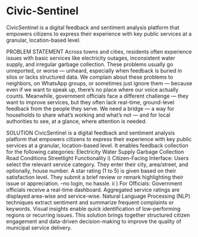 # Civic-Sentinel
CivicSentinel is a digital feedback and sentiment analysis platform that empowers citizens to express their experience with key public services at a granular, location-based level.

PROBLEM STATEMENT
Across towns and cities, residents often experience issues with basic services like electricity outages, inconsistent water supply, and irregular garbage collection. These problems usually go unreported, or worse — unheard, especially when feedback is buried in silos or lacks structured data.
We complain about these problems to neighbors, on WhatsApp groups, or sometimes just ignore them — because even if we want to speak up, there’s no place where our voice actually counts.
Meanwhile, government officials face a different challenge — they want to improve services, but they often lack real-time, ground-level feedback from the people they serve.
We need a bridge — a way for households to share what’s working and what’s not — and for local authorities to see, at a glance, where attention is needed.

SOLUTION
CivicSentinel is a digital feedback and sentiment analysis platform that empowers citizens to express their experience with key public services at a granular, location-based level. It enables feedback collection for the following categories:
Electricity
Water Supply
Garbage Collection
Road Conditions
Streetlight Functionality
	i) Citizen-Facing Interface:
Users select the relevant service category.
They enter their city, area/street, and optionally, house number.
A star rating (1 to 5) is given based on their satisfaction level.
They submit a brief review or remark highlighting their issue or appreciation. –no login, no hassle.
	ii ) For Officials:
Government officials receive a real-time dashboard.
Aggregated service ratings are displayed area-wise and service-wise.
Natural Language Processing (NLP) techniques extract sentiment and summarize frequent complaints or keywords.
Visual insights enable quick identification of low-performing regions or recurring issues.
This solution brings together structured citizen engagement and data-driven decision-making to improve the quality of municipal service delivery.

